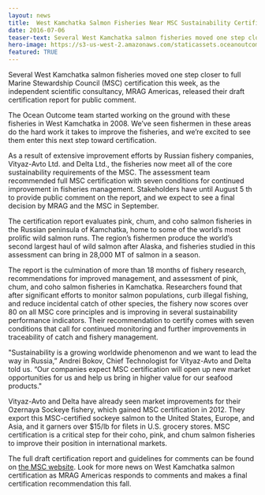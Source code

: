 ```yaml
---
layout: news
title:  West Kamchatka Salmon Fisheries Near MSC Sustainability Certification
date: 2016-07-06
teaser-text: Several West Kamchatka salmon fisheries moved one step closer to full Marine Stewardship Council (MSC) certification this week, as the independent scientific consultancy, MRAG Americas, released their draft certification report for public comment.
hero-image: https://s3-us-west-2.amazonaws.com/staticassets.oceanoutcomes.org/news+and+analysis/hero+images/west-kam-comment-period-hero.jpg
featured: TRUE
---
```

Several West Kamchatka salmon fisheries moved one step closer to full Marine Stewardship Council (MSC) certification this week, as the independent scientific consultancy, MRAG Americas, released their draft certification report for public comment.

The Ocean Outcome team started working on the ground with these fisheries in West Kamchatka in 2008. We’ve seen fishermen in these areas do the hard work it takes to improve the fisheries, and we’re excited to see them enter this next step toward certification.

As a result of extensive improvement efforts by Russian fishery companies, Vityaz-Avto Ltd. and Delta Ltd., the fisheries now meet all of the core sustainability requirements of the MSC. The assessment team recommended full MSC certification with seven conditions for continued improvement in fisheries management. Stakeholders have until August 5 th to provide public comment on the report, and we expect to see a final decision by MRAG and the MSC in September.

The certification report evaluates pink, chum, and coho salmon fisheries in the Russian peninsula of Kamchatka, home to some of the world’s most prolific wild salmon runs. The region’s fishermen produce the world’s second largest haul of wild salmon after Alaska, and fisheries studied in this assessment can bring in 28,000 MT of salmon in a season.

The report is the culmination of more than 18 months of fishery research, recommendations for improved management, and assessment of pink, chum, and coho salmon fisheries in Kamchatka. Researchers found that after significant efforts to monitor salmon populations, curb illegal fishing, and reduce incidental catch of other species, the fishery now scores over 80 on all MSC core principles and is improving in several sustainability performance indicators. Their recommendation to certify comes with seven conditions that call for continued monitoring and further improvements in traceability of catch and fishery management.

&quot;Sustainability is a growing worldwide phenomenon and we want to lead the way in Russia,” Andrei Bokov, Chief Technologist for Vityaz-Avto and Delta told us. “Our companies expect MSC certification will open up new market opportunities for us and help us bring in higher value for our seafood products.&quot;

Vityaz-Avto and Delta have already seen market improvements for their Ozernaya Sockeye fishery, which gained MSC certification in 2012. They export this MSC-certified sockeye salmon to the United States, Europe, and Asia, and it garners over $15/lb for filets in U.S. grocery stores. MSC certification is a critical step for their coho, pink, and chum salmon fisheries to improve their position in international markets.

The full draft certification report and guidelines for comments can be found on <a href="https://www.msc.org/track-a-fishery/fisheries-in-the-program/in-assessment/pacific/va-delta-kamchatka-salmon/assessment-downloads-1/20160705_PCDR_SAL523.pdf">the MSC website</a>. Look for more news on West Kamchatka salmon certification as MRAG Americas responds to comments and makes a final certification recommendation this fall.